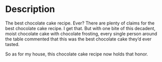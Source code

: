 # Description
The best chocolate cake recipe. Ever? There are plenty of claims for the best chocolate cake recipe. I get that. But with one bite of this decadent, moist chocolate cake with chocolate frosting, every single person around the table commented that this was the best chocolate cake they’d ever tasted.

So as for my house, this chocolate cake recipe now holds that honor.